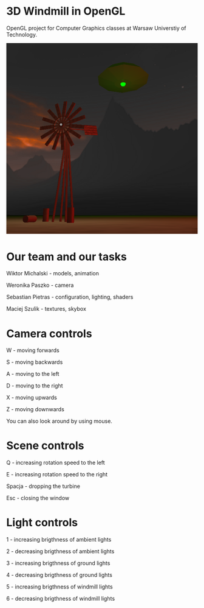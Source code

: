 # 3D Windmill in OpenGL

OpenGL project for Computer Graphics classes at Warsaw Universtiy of Technology.

![alt text](res/img/screenshot.png "Screenshot")

# Our team and our tasks

Wiktor Michalski - models, animation

Weronika Paszko - camera

Sebastian Pietras - configuration, lighting, shaders

Maciej Szulik - textures, skybox


# Camera controls

W - moving forwards

S - moving backwards

A - moving to the left

D - moving to the right

X - moving upwards 

Z - moving downwards


You can also look around by using mouse.


# Scene controls

Q - increasing rotation speed to the left

E - increasing rotation speed to the right

Spacja - dropping the turbine

Esc - closing the window


# Light controls

1 - increasing brigthness of ambient lights

2 - decreasing brigthness of ambient lights

3 - increasing brigthness of ground lights

4 - decreasing brigthness of ground lights

5 - increasing brigthness of windmill lights

6 - decreasing brigthness of windmill lights

